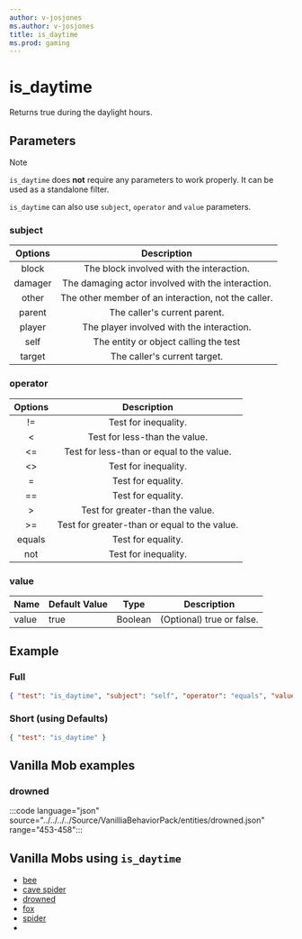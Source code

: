 ```yaml
---
author: v-josjones
ms.author: v-josjones
title: is_daytime
ms.prod: gaming
---
```


# is_daytime

Returns true during the daylight hours.

## Parameters

> [!Note]
> `is_daytime` does **not** require any parameters to work properly. It can be used as a standalone filter.

`is_daytime` can also use `subject`, `operator` and `value` parameters.

### subject

| Options| Description |
|:-----------:|:-----------:|
| block| The block involved with the interaction. |
| damager| The damaging actor involved with the interaction. |
| other| The other member of an interaction, not the caller. |
| parent| The caller's current parent. |
| player| The player involved with the interaction. |
| self| The entity or object calling the test |
| target| The caller's current target. |

### operator

| Options| Description |
|:-----------:|:-----------:|
| !=| Test for inequality. |
| <| Test for less-than the value. |
| <=| Test for less-than or equal to the value. |
| <>| Test for inequality. |
| =| Test for equality. |
| ==| Test for equality. |
| >| Test for greater-than the value. |
| >=| Test for greater-than or equal to the value. |
| equals| Test for equality. |
| not| Test for inequality. |

### value

|Name |Default Value  |Type  |Description  |
|---------|---------|---------|---------|
|value |true |Boolean |(Optional) true or false. |

## Example

### Full

```json
{ "test": "is_daytime", "subject": "self", "operator": "equals", "value": "true" }
```

### Short (using Defaults)

```json
{ "test": "is_daytime" }
```

## Vanilla Mob examples

### drowned

:::code language="json" source="../../../../Source/VanilliaBehaviorPack/entities/drowned.json" range="453-458":::

## Vanilla Mobs using `is_daytime`

- [bee](../../../../Source/VanillaBehaviorPack_Snippets/entities/bee.md)
- [cave spider](../../../../Source/VanillaBehaviorPack_Snippets/entities/cave_spider.md)
- [drowned](../../../../Source/VanillaBehaviorPack_Snippets/entities/drowned.md)
- [fox](../../../../Source/VanillaBehaviorPack_Snippets/entities/fox.md)
- [spider](../../../../Source/VanillaBehaviorPack_Snippets/entities/spider.md)
- 